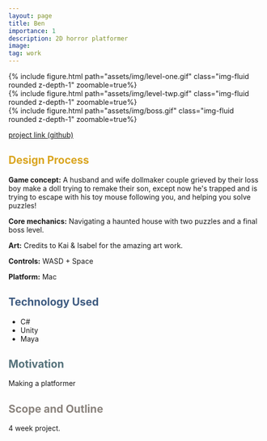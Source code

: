 ```yaml
---
layout: page
title: Ben
importance: 1
description: 2D horror platformer
image: 
tag: work
---
```




<div class="row mt-3">
<div class="col-sm mt-3 mt-md-0">
        {% include figure.html path="assets/img/level-one.gif" class="img-fluid rounded z-depth-1" zoomable=true%}
    </div>
    <div class="col-sm mt-3 mt-md-0">
        {% include figure.html path="assets/img/level-twp.gif" class="img-fluid rounded z-depth-1" zoomable=true%}
    </div>
    <div class="col-sm mt-3 mt-md-0">
        {% include figure.html path="assets/img/boss.gif" class="img-fluid rounded z-depth-1" zoomable=true%}
    </div>
</div>

[project link (github)](https://github.com/ayaalsabahi/project02-GDPP)

## <span style="color: #daa520;"> Design Process </span>

**Game concept:** 
A husband and wife dollmaker couple grieved by their loss boy make a doll trying to remake their son, except now he's trapped and is trying to escape with his toy mouse following you, and helping you solve puzzles!

**Core mechanics:**
Navigating a haunted house with two puzzles and a final boss level. 

**Art:**
Credits to Kai & Isabel for the amazing art work. 

**Controls:** 
WASD + Space

**Platform:** 
Mac 

## <span style="color: #3d5a80;">Technology Used</span>
- C#
- Unity
- Maya

## <span style="color: #54717a;">Motivation</span>
Making a platformer

## <span style="color: #8a837d;">Scope and Outline</span>
4 week project. 